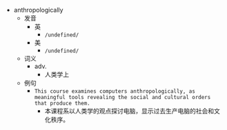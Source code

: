 - anthropologically
  - 发音
    - 英
      - `/undefined/`
    - 美
      - `/undefined/`
  - 词义
    - adv.
      - 人类学上
  - 例句
    - `This course examines computers anthropologically, as meaningful tools revealing the social and cultural orders that produce them.`
      - 本课程系以人类学的观点探讨电脑，显示过去生产电脑的社会和文化秩序。

